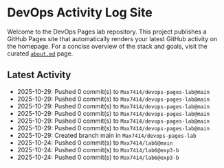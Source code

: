 # DevOps Activity Log Site

Welcome to the DevOps Pages lab repository. This project publishes a GitHub Pages
site that automatically renders your latest GitHub activity on the homepage.
For a concise overview of the stack and goals, visit the curated [`about.md`](about.md) page.

## Latest Activity
<!-- ACTIVITY-LOG:START -->
- 2025-10-29: Pushed 0 commit(s) to `Max7414/devops-pages-lab@main`
- 2025-10-29: Pushed 0 commit(s) to `Max7414/devops-pages-lab@main`
- 2025-10-29: Pushed 0 commit(s) to `Max7414/devops-pages-lab@main`
- 2025-10-29: Pushed 0 commit(s) to `Max7414/devops-pages-lab@main`
- 2025-10-29: Pushed 0 commit(s) to `Max7414/devops-pages-lab@main`
- 2025-10-29: Pushed 0 commit(s) to `Max7414/devops-pages-lab@main`
- 2025-10-29: Created branch main in `Max7414/devops-pages-lab`
- 2025-10-24: Pushed 0 commit(s) to `Max7414/lab6@main`
- 2025-10-24: Pushed 0 commit(s) to `Max7414/lab6@exp3-b`
- 2025-10-24: Pushed 0 commit(s) to `Max7414/lab6@exp3-b`
<!-- ACTIVITY-LOG:END -->

